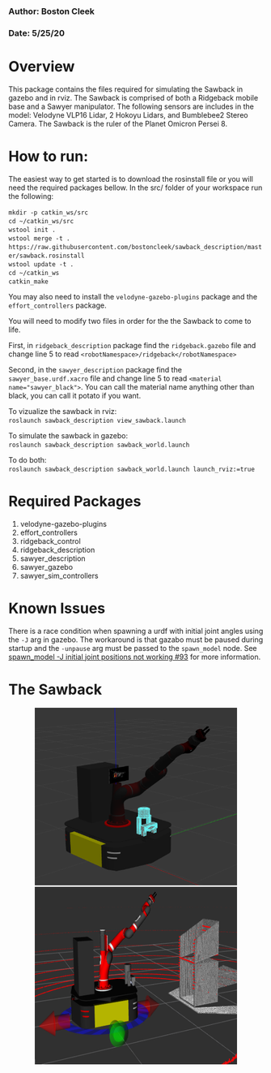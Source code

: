 ### Author: Boston Cleek
### Date: 5/25/20

# Overview
This package contains the files required for simulating the Sawback in gazebo and in rviz. The Sawback is comprised of both a Ridgeback mobile base and a Sawyer manipulator. The following sensors are includes in the model: Velodyne VLP16 Lidar, 2 Hokoyu Lidars, and Bumblebee2 Stereo Camera. The Sawback is the ruler of the Planet Omicron Persei 8.


# How to run:
The easiest way to get started is to download the rosinstall file or you will need the required packages bellow. In the src/ folder of your workspace run the following:

`mkdir -p catkin_ws/src` <br/>
`cd ~/catkin_ws/src` <br/>
`wstool init .` <br/>
`wstool merge -t . https://raw.githubusercontent.com/bostoncleek/sawback_description/master/sawback.rosinstall` <br/>
`wstool update -t .` <br/>
`cd ~/catkin_ws` <br/>
`catkin_make`



You may also need to install the `velodyne-gazebo-plugins` package and the `effort_controllers` package.


You will need to modify two files in order for the the Sawback to come to life.

First, in `ridgeback_description` package find the `ridgeback.gazebo` file and change line 5 to read `<robotNamespace>/ridgeback</robotNamespace>`

Second, in the `sawyer_description` package find the `sawyer_base.urdf.xacro` file and change line 5 to read `<material name="sawyer_black">`. You can call the material name anything other than black, you can call it potato if you want.

To vizualize the sawback in rviz: <br/>
`roslaunch sawback_description view_sawback.launch`

To simulate the sawback in gazebo: <br/>
`roslaunch sawback_description sawback_world.launch`

To do both: <br/>
`roslaunch sawback_description sawback_world.launch launch_rviz:=true`



# Required Packages
1) velodyne-gazebo-plugins <br/>
2) effort_controllers <br/>
3) ridgeback_control <br/>
4) ridgeback_description <br/>
5) sawyer_description <br/>
6) sawyer_gazebo <br/>
7) sawyer_sim_controllers


# Known Issues
There is a race condition when spawning a urdf with initial joint angles using the `-J` arg in gazebo. The workaround is that gazabo must be paused during startup and the `-unpause` arg must be passed to the `spawn_model` node. See [spawn_model -J initial joint positions not working #93](https://github.com/ros-simulation/gazebo_ros_pkgs/issues/93) for more information.


# The Sawback
<p align="center">
  <img src="media/sawback_gazebo.png" width="400" height="350"/>
  <img src="media/sawback_rviz.png" width="400" height="350"/>
</p>
